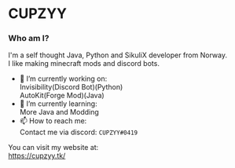 # CUPZYY

### Who am I?
I'm a self thought Java, Python and SikuliX developer from Norway.<br />I like making minecraft mods and discord bots.


- 🔭 I’m currently working on: <br />
Invisibility(Discord Bot)(Python)<br />
AutoKit(Forge Mod)(Java)
- 🌱 I’m currently learning: <br />
More Java and Modding
- 📫 How to reach me: <br />
Contact me via discord: `CUPZYY#0419`


You can visit my website at: <br />
https://cupzyy.tk/

